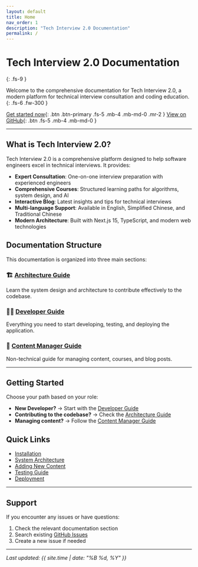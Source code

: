 ```yaml
---
layout: default
title: Home
nav_order: 1
description: "Tech Interview 2.0 Documentation"
permalink: /
---
```


# Tech Interview 2.0 Documentation
{: .fs-9 }

Welcome to the comprehensive documentation for Tech Interview 2.0, a modern platform for technical interview consultation and coding education.
{: .fs-6 .fw-300 }

[Get started now](#getting-started){: .btn .btn-primary .fs-5 .mb-4 .mb-md-0 .mr-2 }
[View on GitHub](https://github.com/your-username/tech_interview_2_0){: .btn .fs-5 .mb-4 .mb-md-0 }

---

## What is Tech Interview 2.0?

Tech Interview 2.0 is a comprehensive platform designed to help software engineers excel in technical interviews. It provides:

- **Expert Consultation**: One-on-one interview preparation with experienced engineers
- **Comprehensive Courses**: Structured learning paths for algorithms, system design, and AI
- **Interactive Blog**: Latest insights and tips for technical interviews
- **Multi-language Support**: Available in English, Simplified Chinese, and Traditional Chinese
- **Modern Architecture**: Built with Next.js 15, TypeScript, and modern web technologies

## Documentation Structure

This documentation is organized into three main sections:

### 🏗️ [Architecture Guide](./architecture/)
Learn the system design and architecture to contribute effectively to the codebase.

### 👨‍💻 [Developer Guide](./developer/)
Everything you need to start developing, testing, and deploying the application.

### 📝 [Content Manager Guide](./content-manager/)
Non-technical guide for managing content, courses, and blog posts.

---

## Getting Started

Choose your path based on your role:

- **New Developer?** → Start with the [Developer Guide](./developer/)
- **Contributing to the codebase?** → Check the [Architecture Guide](./architecture/)
- **Managing content?** → Follow the [Content Manager Guide](./content-manager/)

## Quick Links

- [Installation](./developer/installation.html)
- [System Architecture](./architecture/overview.html)
- [Adding New Content](./content-manager/adding-content.html)
- [Testing Guide](./developer/testing.html)
- [Deployment](./developer/deployment.html)

---

## Support

If you encounter any issues or have questions:

1. Check the relevant documentation section
2. Search existing [GitHub Issues](https://github.com/your-username/tech_interview_2_0/issues)
3. Create a new issue if needed

---

*Last updated: {{ site.time | date: "%B %d, %Y" }}*